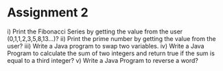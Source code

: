 # Assignment 2
i) Print the Fibonacci Series by getting the value from the user (0,1,1,2,3,5,8,13...)?
ii) Print the prime number by getting the value from the user?
iii) Write a Java program to swap two variables.
iv) Write a Java Program to calculate the sum of two integers and return true if the sum is equal to a third integer?
v) Write a Java Program to reverse a word?